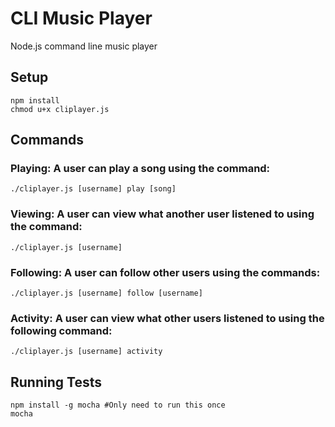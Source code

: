 # CLI Music Player

Node.js command line music player

## Setup

    npm install
    chmod u+x cliplayer.js
    
## Commands

### Playing: A user can play a song using the command: 
    ./cliplayer.js [username] play [song]
    
### Viewing: A user can view what another user listened to using the command: 
    ./cliplayer.js [username]
    
### Following: A user can follow other users using the commands: 
    ./cliplayer.js [username] follow [username]
    
### Activity: A user can view what other users listened to using the following command: 
    ./cliplayer.js [username] activity
    
    
## Running Tests
    npm install -g mocha #Only need to run this once
    mocha
